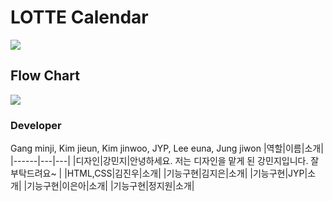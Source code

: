 # LOTTE Calendar
<img src="https://user-images.githubusercontent.com/63117632/95637964-24b03300-0ace-11eb-83c5-6e9a8311aff4.png">

## Flow Chart
<img src="https://user-images.githubusercontent.com/63117632/95637803-9fc51980-0acd-11eb-936a-1bd932d51ba9.png">

### Developer

Gang minji, Kim jieun, Kim jinwoo, JYP, Lee euna, Jung jiwon
|역할|이름|소개|
|------|---|---|
|디자인|강민지|안녕하세요. 저는 디자인을 맡게 된 강민지입니다. 잘부탁드려요~ |
|HTML,CSS|김진우|소개|
|기능구현|김지은|소개|
|기능구현|JYP|소개|
|기능구현|이은아|소개|
|기능구현|정지원|소개|
